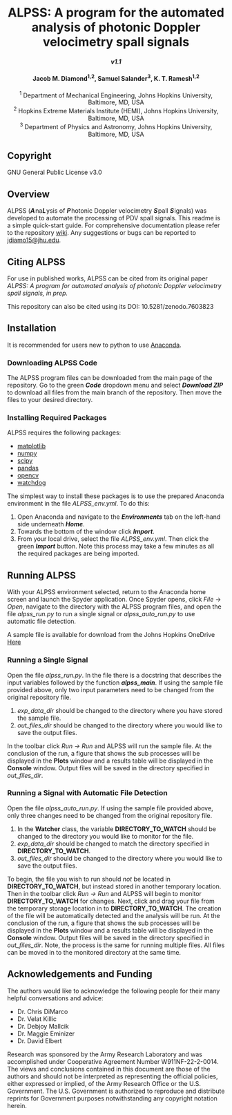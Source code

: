 # <div align="center">ALPSS: A program for the automated analysis of photonic Doppler velocimetry spall signals</div>
#### <div align="center">***v1.1***</div>

#### <div align="center">Jacob M. Diamond<sup>1,2</sup>, Samuel Salander<sup>3</sup>, K. T. Ramesh<sup>1,2</sup></div>
<div align="center"><sup>1</sup> Department of Mechanical Engineering, Johns Hopkins University, Baltimore, MD, USA </div>
<div align="center"><sup>2</sup> Hopkins Extreme Materials Institute (HEMI), Johns Hopkins University, Baltimore, MD, USA </div>
<div align="center"><sup>3</sup> Department of Physics and Astronomy, Johns Hopkins University, Baltimore, MD, USA </div>


## Copyright
GNU General Public License v3.0

## Overview
ALPSS (<b><i>A</i></b>&#8202;na<b><i>L</i></b>&#8202;ysis of <b><i>P</i></b>&#8202;hotonic Doppler velocimetry <b><i>S</i></b>&#8202;pall <b><i>S</i></b>&#8202;ignals) was developed to automate the processing of PDV spall signals. This readme is a simple quick-start guide. For comprehensive documentation please refer to the repository [wiki](https://github.com/Jake-Diamond-9/ALPSS/wiki). Any suggestions or bugs can be reported to <jdiamo15@jhu.edu>.

## Citing ALPSS
For use in published works, ALPSS can be cited from its original paper _ALPSS: A program for automated analysis of photonic Doppler velocimetry spall signals, in prep._ 

This repository can also be cited using its DOI: 10.5281/zenodo.7603823

## Installation
It is recommended for users new to python to use [Anaconda](https://www.anaconda.com/).

### Downloading ALPSS Code
The ALPSS program files can be downloaded from the main page of the repository. Go to the green **_Code_** dropdown menu and select **_Download ZIP_** to download all files from the main branch of the repository. Then move the files to your desired directory.

### Installing Required Packages
ALPSS requires the following packages:
- [matplotlib](https://matplotlib.org/)
- [numpy](https://numpy.org/)
- [scipy](https://scipy.org/)
- [pandas](https://pandas.pydata.org/)
- [opencv](https://docs.opencv.org/4.x/d7/dbd/group__imgproc.html)
- [watchdog](https://pythonhosted.org/watchdog/)

The simplest way to install these packages is to use the prepared Anaconda environment in the file _ALPSS\_env.yml_. To do this:
1. Open Anaconda and navigate to the **_Environments_** tab on the left-hand side underneath **_Home_**.
2. Towards the bottom of the window click **_Import_**.
3. From your local drive, select the file _ALPSS\_env.yml_. Then click the green **_Import_** button. Note this process may take a few minutes as all the required packages are being imported.

## Running ALPSS
With your ALPSS environment selected, return to the Anaconda home screen and launch the Spyder application. Once Spyder opens, click _File_ -> _Open_, navigate to the directory with the ALPSS program files, and open the file _alpss\_run.py_ to run a single signal or _alpss\_auto\_run.py_ to use automatic file detection.

A sample file is available for download from the Johns Hopkins OneDrive [Here](https://livejohnshopkins-my.sharepoint.com/:f:/g/personal/jdiamo15_jh_edu/EqdZ-pO-VehLkZhAY-UEVKUBBaoSvjqlMYaBigH7vllgTA?e=y3yuQt)

### Running a Single Signal
Open the file _alpss\_run.py_. In the file there is a docstring that describes the input variables followed by the function **_alpss_main_**. If using the sample file provided above, only two input parameters need to be changed from the original repository file. 
1. _exp\_data\_dir_ should be changed to the directory where you have stored the sample file.
2. _out\_files_dir_ should be changed to the directory where you would like to save the output files.

In the toolbar click _Run -> Run_ and ALPSS will run the sample file. At the conclusion of the run, a figure that shows the sub processes will be displayed in the **Plots** window and a results table will be displayed in the **Console** window. Output files will be saved in the directory specified in _out\_files_dir_. 

### Running a Signal with Automatic File Detection
Open the file _alpss\_auto\_run.py_. If using the sample file provided above, only three changes need to be changed from the original repository file.
1. In the **Watcher** class, the variable **DIRECTORY_TO_WATCH** should be changed to the directory you would like to monitor for the file.
2. _exp\_data\_dir_ should be changed to match the directory specified in **DIRECTORY_TO_WATCH**.
3. _out\_files_dir_ should be changed to the directory where you would like to save the output files.

To begin, the file you wish to run should _not_ be located in **DIRECTORY_TO_WATCH**, but instead stored in another temporary location. Then in the toolbar click _Run -> Run_ and ALPSS will begin to monitor **DIRECTORY_TO_WATCH** for changes. Next, click and drag your file from the temporary storage location in to **DIRECTORY_TO_WATCH**. The creation of the file will be automatically detected and the analysis will be run. At the conclusion of the run, a figure that shows the sub processes will be displayed in the **Plots** window and a results table will be displayed in the **Console** window. Output files will be saved in the directory specified in _out\_files_dir_. Note, the process is the same for running multiple files. All files can be moved in to the monitored directory at the same time.

## Acknowledgements and Funding
The authors would like to acknowledge the following people for their many helpful conversations and advice:
- Dr. Chris DiMarco
- Dr. Velat Killic
- Dr. Debjoy Mallcik
- Dr. Maggie Eminizer
- Dr. David Elbert

Research was sponsored by the Army Research Laboratory and was accomplished under Cooperative Agreement Number W911NF-22-2-0014. The views and conclusions contained in this document are those of the authors and should not be interpreted as representing the official policies, either expressed or implied, of the Army Research Office or the U.S. Government. The U.S. Government is authorized to reproduce and distribute reprints for Government purposes notwithstanding any copyright notation herein.
